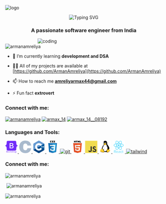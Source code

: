 ![logo](https://user-images.githubusercontent.com/36594527/117921831-c3d32c80-b334-11eb-8bab-a423ac34272a.png)
<p align="center">
  <img src="https://readme-typing-svg.herokuapp.com?font=Fira+Code&size=26&pause=1000&color=00F7FF&center=true&vCenter=true&width=435&lines=Hi+%F0%9F%91%8B%2C+I'm+Arman+Amreliya" alt="Typing SVG" />
</p>



<h3 align="center">A passionate software engineer from India</h3>
<img align="right" alt="coding" width="400" src="https://user-images.githubusercontent.com/37551474/113611467-3a567d80-9657-11eb-862b-b07b4f105c6f.gif">

<p align="left"> <img src="https://komarev.com/ghpvc/?username=armanamreliya&label=Profile%20views&color=0e75b6&style=flat" alt="armanamreliya" /> </p>

- 🌱 I’m currently learning **development and DSA**

- 👨‍💻 All of my projects are available at [https://github.com/ArmanAmreliya](https://github.com/ArmanAmreliya)

- 📫 How to reach me **amreliyarmax44@gmail.com**

- ⚡ Fun fact **extrovert**

<h3 align="left">Connect with me:</h3>
<p align="left">
<a href="https://linkedin.com/in/armanamreliya" target="blank"><img align="center" src="https://raw.githubusercontent.com/rahuldkjain/github-profile-readme-generator/master/src/images/icons/Social/linked-in-alt.svg" alt="armanamreliya" height="30" width="40" /></a>
<a href="https://instagram.com/armax_14" target="blank"><img align="center" src="https://raw.githubusercontent.com/rahuldkjain/github-profile-readme-generator/master/src/images/icons/Social/instagram.svg" alt="armax_14" height="30" width="40" /></a>
<a href="https://discord.gg/armax_14__08192" target="blank"><img align="center" src="https://raw.githubusercontent.com/rahuldkjain/github-profile-readme-generator/master/src/images/icons/Social/discord.svg" alt="armax_14__08192" height="30" width="40" /></a>
</p>

<h3 align="left">Languages and Tools:</h3>
<p align="left"> <a href="https://getbootstrap.com" target="_blank" rel="noreferrer"> <img src="https://raw.githubusercontent.com/devicons/devicon/master/icons/bootstrap/bootstrap-plain-wordmark.svg" alt="bootstrap" width="40" height="40"/> </a> <a href="https://www.cprogramming.com/" target="_blank" rel="noreferrer"> <img src="https://raw.githubusercontent.com/devicons/devicon/master/icons/c/c-original.svg" alt="c" width="40" height="40"/> </a> <a href="https://www.w3schools.com/cpp/" target="_blank" rel="noreferrer"> <img src="https://raw.githubusercontent.com/devicons/devicon/master/icons/cplusplus/cplusplus-original.svg" alt="cplusplus" width="40" height="40"/> </a> <a href="https://www.w3schools.com/css/" target="_blank" rel="noreferrer"> <img src="https://raw.githubusercontent.com/devicons/devicon/master/icons/css3/css3-original-wordmark.svg" alt="css3" width="40" height="40"/> </a> <a href="https://git-scm.com/" target="_blank" rel="noreferrer"> <img src="https://www.vectorlogo.zone/logos/git-scm/git-scm-icon.svg" alt="git" width="40" height="40"/> </a> <a href="https://www.w3.org/html/" target="_blank" rel="noreferrer"> <img src="https://raw.githubusercontent.com/devicons/devicon/master/icons/html5/html5-original-wordmark.svg" alt="html5" width="40" height="40"/> </a> <a href="https://developer.mozilla.org/en-US/docs/Web/JavaScript" target="_blank" rel="noreferrer"> <img src="https://raw.githubusercontent.com/devicons/devicon/master/icons/javascript/javascript-original.svg" alt="javascript" width="40" height="40"/> </a> <a href="https://www.linux.org/" target="_blank" rel="noreferrer"> <img src="https://raw.githubusercontent.com/devicons/devicon/master/icons/linux/linux-original.svg" alt="linux" width="40" height="40"/> </a> <a href="https://reactjs.org/" target="_blank" rel="noreferrer"> <img src="https://raw.githubusercontent.com/devicons/devicon/master/icons/react/react-original-wordmark.svg" alt="react" width="40" height="40"/> </a> <a href="https://tailwindcss.com/" target="_blank" rel="noreferrer"> <img src="https://www.vectorlogo.zone/logos/tailwindcss/tailwindcss-icon.svg" alt="tailwind" width="40" height="40"/> </a> </p>


<h3 align="left">Connect with me:</h3>
<p align="left">
</p>



<p><img align="center" src="https://github-readme-stats.vercel.app/api/top-langs?username=armanamreliya&show_icons=true&locale=en&layout=compact" alt="armanamreliya" /></p>


<p>&nbsp;<img align="center" src="https://github-readme-stats.vercel.app/api?username=armanamreliya&show_icons=true&locale=en" alt="armanamreliya" /></p>

<p><img align="center" src="https://github-readme-streak-stats.herokuapp.com/?user=armanamreliya&" alt="armanamreliya" /></p>



